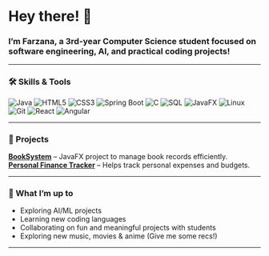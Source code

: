 # Hey there! 👋

### I’m Farzana, a 3rd-year Computer Science student focused on software engineering, AI, and practical coding projects!

---

### 🛠 Skills & Tools
![Java](https://img.shields.io/badge/-Java-ED8B00?style=flat&logo=java&logoColor=white)
![HTML5](https://img.shields.io/badge/-HTML5-E34F26?style=flat&logo=html5&logoColor=white)
![CSS3](https://img.shields.io/badge/-CSS3-1572B6?style=flat&logo=css3&logoColor=white)
![Spring Boot](https://img.shields.io/badge/-SpringBoot-6DB33F?style=flat&logo=spring&logoColor=white)
![C](https://img.shields.io/badge/-C-00599C?style=flat&logo=c&logoColor=white)
![SQL](https://img.shields.io/badge/-SQL-4479A1?style=flat&logo=mysql&logoColor=white)
![JavaFX](https://img.shields.io/badge/-JavaFX-0078D7?style=flat&logo=java&logoColor=white)
![Linux](https://img.shields.io/badge/-Linux-FCC624?style=flat&logo=linux&logoColor=black)
![Git](https://img.shields.io/badge/-Git-F05032?style=flat&logo=git&logoColor=white)
![React](https://img.shields.io/badge/-React-61DAFB?style=flat&logo=react&logoColor=black)
![Angular](https://img.shields.io/badge/-Angular-DD0031?style=flat&logo=angular&logoColor=white)

---

### 🚀 Projects
[**BookSystem**](https://github.com/zana9999/BookSystem) – JavaFX project to manage book records efficiently.  
[**Personal Finance Tracker**](https://github.com/zana9999/PersonalFinanceTrackerTrace) – Helps track personal expenses and budgets.  

---

### 💫 What I’m up to
- Exploring AI/ML projects
- Learning new coding languages
- Collaborating on fun and meaningful projects with students
- Exploring new music, movies & anime (Give me some recs!)
---
